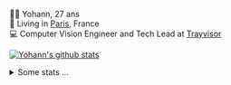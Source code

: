 <p>
  👨🏻 <bold>Yohann</bold>, 27 ans<br/>
  💼 Living in <a href="https://www.google.com/maps?q=paris">Paris</a>, France<br/>
  💻 Computer Vision Engineer and Tech Lead at <a href="https://trayvisor.com/">Trayvisor</a><br/>
</p>

<a href="https://github.com/anuraghazra/github-readme-stats"><img align="center" src="https://github-readme-stats-go94hl40s-yohann84l.vercel.app//api?username=yohann84L&show_icons=true&include_all_commits=true" alt="Yohann's github stats" /> </a>


<details>
  <summary>Some stats ...</summary><br/>
  

<!--START_SECTION:waka-->
![Code Time](http://img.shields.io/badge/Code%20Time-1%2C125%20hrs%2017%20mins-blue)

![Profile Views](http://img.shields.io/badge/Profile%20Views-0-blue)

**🐱 My GitHub Data** 

> 📦 440.7 kB Used in GitHub's Storage 
 > 
> 🏆 408 Contributions in the Year 2024
 > 
> 🚫 Not Opted to Hire
 > 
> 📜 25 Public Repositories 
 > 
> 🔑 21 Private Repositories 
 > 
**I'm an Early 🐤** 

```text
🌞 Morning                15322 commits       ████████░░░░░░░░░░░░░░░░░   30.95 % 
🌆 Daytime                28122 commits       ██████████████░░░░░░░░░░░   56.80 % 
🌃 Evening                5922 commits        ███░░░░░░░░░░░░░░░░░░░░░░   11.96 % 
🌙 Night                  142 commits         ░░░░░░░░░░░░░░░░░░░░░░░░░   00.29 % 
```
📅 **I'm Most Productive on Wednesday** 

```text
Monday                   9187 commits        █████░░░░░░░░░░░░░░░░░░░░   18.56 % 
Tuesday                  9192 commits        █████░░░░░░░░░░░░░░░░░░░░   18.57 % 
Wednesday                11006 commits       ██████░░░░░░░░░░░░░░░░░░░   22.23 % 
Thursday                 10035 commits       █████░░░░░░░░░░░░░░░░░░░░   20.27 % 
Friday                   9270 commits        █████░░░░░░░░░░░░░░░░░░░░   18.72 % 
Saturday                 300 commits         ░░░░░░░░░░░░░░░░░░░░░░░░░   00.61 % 
Sunday                   518 commits         ░░░░░░░░░░░░░░░░░░░░░░░░░   01.05 % 
```


📊 **This Week I Spent My Time On** 

```text
🕑︎ Time Zone: Europe/Paris

💬 Programming Languages: 
Python                   21 mins             ██████████████░░░░░░░░░░░   56.41 % 
SSH Config               9 mins              ██████░░░░░░░░░░░░░░░░░░░   23.54 % 
TypeScript               7 mins              █████░░░░░░░░░░░░░░░░░░░░   18.71 % 
CSV                      0 secs              ░░░░░░░░░░░░░░░░░░░░░░░░░   00.97 % 
JSON                     0 secs              ░░░░░░░░░░░░░░░░░░░░░░░░░   00.28 % 

🔥 Editors: 
VS Code                  38 mins             █████████████████████████   100.00 % 

💻 Operating System: 
Mac                      38 mins             █████████████████████████   100.00 % 
```

**I Mostly Code in Python** 

```text
Python                   25 repos            ██████████████░░░░░░░░░░░   54.35 % 
Jupyter Notebook         5 repos             ███░░░░░░░░░░░░░░░░░░░░░░   10.87 % 
JavaScript               3 repos             ██░░░░░░░░░░░░░░░░░░░░░░░   06.52 % 
HTML                     2 repos             █░░░░░░░░░░░░░░░░░░░░░░░░   04.35 % 
Shell                    1 repo              █░░░░░░░░░░░░░░░░░░░░░░░░   02.17 % 
```




 Last Updated on 28/03/2024 00:28:37 UTC
<!--END_SECTION:waka-->
